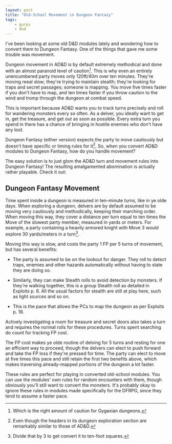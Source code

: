 ```yaml
---
layout: post
title: "Old-School Movement in Dungeon Fantasy"
tags:
    - gurps
    - dnd
---
```


I've been looking at some old D&D modules lately and wondering how to convert
them to Dungeon Fantasy. One of the things that gave me some trouble was
movement.

Dungeon movement in AD&D is by default extremely methodical and done with an
almost paranoid level of caution[^1]. This is why even an entirely unencumbered
party moves only 120ft/40m over ten minutes. They're moving reeal slow; they're
trying to maintain stealth; they're looking for traps and secret passages;
someone is mapping. You move five times faster if you don't have to map, and ten
times faster if you throw caution to the wind and tromp through the dungeon at
combat speed.

This is important because AD&D wants you to track turns precisely and roll for
wandering monsters every so often. As a delver, you ideally want to get in, get
the treasure, and get out as soon as possible. Every extra turn you spend in
there has a chance of bringing in hostile enemies who don't have any loot.

Dungeon Fantasy (either version) expects the party to move cautiously but
doesn't have specific or timing rules for it[^2]. So, when you convert AD&D
modules to Dungeon Fantasy, how do you handle movement?

The easy solution is to just glom the AD&D turn and movement rules into Dungeon
Fantasy! The resulting amalgamented abomination is actually rather
playable. Check it out:

## Dungeon Fantasy Movement

Time spent inside a dungeon is measured in ten-minute _turns_, like in ye olde
days. When exploring a dungeon, delvers are by default assumed to be moving very
cautiously and methodically, keeping their marching order. When moving this way,
they cover a distance per turn equal to ten times the Move of the slowest party
member, measured in yards or meters. For example, a party containing a heavily
armored knight with Move 3 would explore 30 yards/meters in a turn[^3].

Moving this way is slow, and costs the party 1 FP per 5 turns of movement, but
has several benefits:

- The party is assumed to be on the lookout for danger. They roll to detect
  traps, enemies and other hazards automatically without having to state they
  are doing so.

- Similarly, they can make Stealth rolls to avoid detection by monsters. If
  they're walking together, this is a group Stealth roll as detailed in Exploits
  p. 6. All the usual factors for stealth are still at play here, such as light
  sources and so on.

- This is the pace that allows the PCs to map the dungeon as per Exploits p. 18.

Actively investigating a room for treasure and secret doors also takes a turn
and requires the normal rolls for these procedures. Turns spent searching do
count for tracking FP cost.

The FP cost makes ye olde routine of delving for 5 turns and resting for one an
efficient way to proceed, though the delvers can elect to push forward and take
the FP loss if they're pressed for time. The party can elect to move at five
times this pace and still retain the first two benefits above, which makes
traversing already-mapped portions of the dungeon a lot faster.

These rules are perfect for playing in converted old-school modules. You can use
the modules' own rules for random encounters with them, though obviously you'll
still want to convert the monsters. It's probably okay to ignore these rules in
modules made specifically for the DFRPG, since they tend to assume a faster
pace.

[^1]: Which is the right amount of caution for Gygaxian dungeons.
[^2]: Even though the headers in its dungeon exploration section are remarkably
    similar to those of AD&D.
[^3]: Divide that by 3 to get convert it to ten-foot squares.
